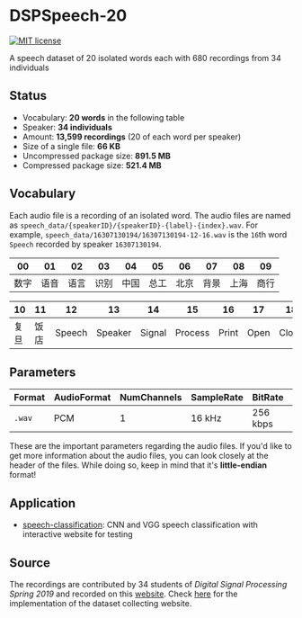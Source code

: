 # DSPSpeech-20

[![MIT license](https://img.shields.io/badge/license-MIT-e78ac3.svg)](https://mit-license.org)

A speech dataset of 20 isolated words each with 680 recordings from 34 individuals

## Status

* Vocabulary: __20 words__ in the following table
* Speaker: __34 individuals__
* Amount: __13,599 recordings__ (20 of each word per speaker)
* Size of a single file: __66 KB__
* Uncompressed package size: __891.5 MB__
* Compressed package size: __521.4 MB__

## Vocabulary

Each audio file is a recording of an isolated word. The audio files are named as `speech_data/{speakerID}/{speakerID}-{label}-{index}.wav`. For example, `speech_data/16307130194/16307130194-12-16.wav` is the `16`th word `Speech` recorded by speaker `16307130194`.

|  00    |   01  |    02  |   03  |    04    |    05 |   06   |  07   |    08  |    09    |
| ------ | ------ | ------ | ------- | ------- |------ | ------ | ------ | ------- | ------- |
| 数字    | 语音   | 语言   | 识别     | 中国    | 总工    | 北京   | 背景   | 上海     | 商行    |

|  10    |   11  |    12  |   13  |    14    |    15 |   16   |  17   |    18  |    19    |
| ------ | ------ | ------ | ------- | ------- |------ | ------ | ------ | ------- | ------- |
| 复旦    | 饭店   | Speech | Speaker | Signal  |Process | Print | Open   | Close   | Project |

## Parameters

| Format | AudioFormat | NumChannels | SampleRate | BitRate | BitDepth | length |
| ------ | ------ | ------ | ------- | ------- | ------- | ------- |
| `.wav` | PCM | 1 | 16 kHz | 256 kbps | 16 bits | ~2 s |

These are the important parameters regarding the audio files. 
If you'd like to get more information about the audio files, 
you can look closely at the header of the files.
While doing so, keep in mind that it's __little-endian__ format!

## Application

* [speech-classification](https://github.com/zhongyuchen/speech-classification): CNN and VGG speech classification with interactive website for testing

## Source

The recordings are contributed by 34 students of _Digital Signal Processing Spring 2019_ and recorded on this [website](https://zhongyuchen.github.io/audio-collector/). Check [here](https://github.com/zhongyuchen/audio-collector) for the implementation of the dataset collecting website.
